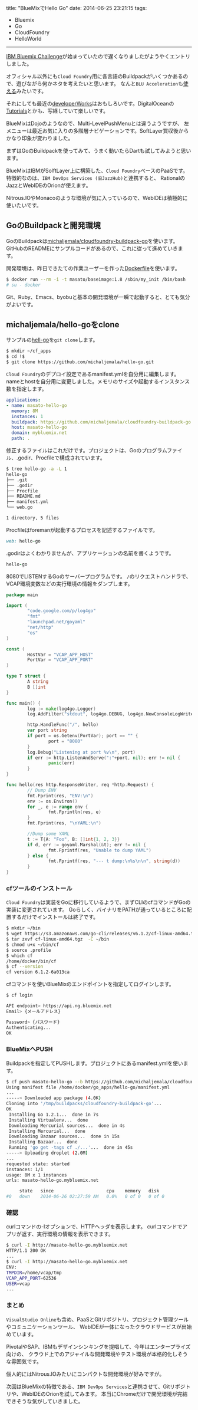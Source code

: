 title: "BlueMixでHello Go"
date: 2014-06-25 23:21:15
tags:
 - Bluemix
 - Go
 - CloudFoundry
 - HelloWorld
---

[IBM Bluemix Challenge](http://www.ibm.com/developerworks/jp/bluemix/contest/index.html)が始まっていたので遅くなりましたがようやくエントリしました。

オフィシャル以外にも`Cloud Foundry`用に各言語のBuildpackがいくつかあるので、遊びながら何かネタを考えたいと思います。
なんと`BLU Acceleration`も[使える](http://www.ibm.com/developerworks/jp/bigdata/library/bd-ruby-bluacceleration-app/)みたいです。

それにしても最近の[developerWorks](http://www.ibm.com/developerworks/jp/views/cloud/libraryview.jsp)はおもしろいです。DigitalOceanの[Tutorials](https://www.digitalocean.com/community/tutorials)とかも、写経していて楽しいです。

BlueMixはDojoのようなので、Multi-LevelPushMenuとは違うようですが、
左メニューは最近お気に入りの多階層ナビゲーションです。SoftLayer買収後からかなり印象が変わりました。

まずはGoのBuildpackを使ってみて、うまく動いたらDartも試してみようと思います。

<!-- more -->

BlueMixはIBMがSolftLayer上に構築した、`Cloud Foundry`ベースのPaaSです。
特徴的なのは、`IBM DevOps Services (旧JazzHub)`と連携すると、 RationalのJazzとWebIDEのOrionが使えます。

Nitrous.IOやMonacoのような環境が気に入っているので、WebIDEは積極的に使いたいです。

## GoのBuildpackと開発環境

GoのBuildpackは[michaljemala/cloudfoundry-buildpack-go](https://github.com/michaljemala/cloudfoundry-buildpack-go)を使います。
GitHubのREADMEにサンプルコードがあるので、これに従って進めていきます。

開発環境は、昨日できたての作業ユーザーを作った[Dockerfile](/2014/06/24/docker-devenv-adduser-add-permission-denied/)を使います。

``` bash
$ docker run --rm -i -t masato/baseimage:1.8 /sbin/my_init /bin/bash
# su - docker
```

Git、Ruby、Emacs、byobuと基本の開発環境が一瞬で起動すると、とても気分がよいです。

## michaljemala/hello-goをclone

サンプルの[hell-go](https://github.com/michaljemala/hello-go.git)を`git clone`します。

``` bash
$ mkdir ~/cf_apps
$ cd !$
$ git clone https://github.com/michaljemala/hello-go.git
```

`Cloud Foundry`のデプロイ設定であるmanifest.ymlを自分用に編集します。
nameとhostを自分用に変更しました。メモリのサイズや起動するインスタンス数を指定します。

``` yml ~/cf_apps/hello-go/manifest.yml
applications:
- name: masato-hello-go
  memory: 8M
  instances: 1
  buildpack: https://github.com/michaljemala/cloudfoundry-buildpack-go.git
  host: masato-hello-go
  domain: mybluemix.net
  path: .
```

修正するファイルはこれだけです。プロジェクトは、Goのプログラムファイル、.godir、Procfileで構成されています。

``` bash
$ tree hello-go -a -L 1
hello-go
├── .git
├── .godir
├── Procfile
├── README.md
├── manifest.yml
└── web.go

1 directory, 5 files
```

Procfileはforemanが起動するプロセスを記述するファイルです。

``` ruby ~/cf_apps/hello-go/Procfile
web: hello-go
```

.godirはよくわかりませんが、アプリケーションの名前を書くようです。

``` ruby ~/cf_apps/hello-go/.godir
hello-go
```

8080でLISTENするGoのサーバープログラムです。
`/`のリクエストハンドラで、VCAP環境変数などの実行環境の情報をダンプします。

``` go ~/cf_apps/hello-go/web.go
package main

import (
        "code.google.com/p/log4go"
        "fmt"
        "launchpad.net/goyaml"
        "net/http"
        "os"
)

const (
        HostVar = "VCAP_APP_HOST"
        PortVar = "VCAP_APP_PORT"
)

type T struct {
        A string
        B []int
}

func main() {
        log := make(log4go.Logger)
        log.AddFilter("stdout", log4go.DEBUG, log4go.NewConsoleLogWriter())

        http.HandleFunc("/", hello)
        var port string
        if port = os.Getenv(PortVar); port == "" {
                port = "8080"
        }
        log.Debug("Listening at port %v\n", port)
        if err := http.ListenAndServe(":"+port, nil); err != nil {
                panic(err)
        }
}

func hello(res http.ResponseWriter, req *http.Request) {
        // Dump ENV
        fmt.Fprint(res, "ENV:\n")
        env := os.Environ()
        for _, e := range env {
                fmt.Fprintln(res, e)
        }
        fmt.Fprint(res, "\nYAML:\n")

        //Dump some YAML
        t := T{A: "Foo", B: []int{1, 2, 3}}
        if d, err := goyaml.Marshal(&t); err != nil {
                fmt.Fprintf(res, "Unable to dump YAML")
        } else {
                fmt.Fprintf(res, "--- t dump:\n%s\n\n", string(d))
        }
}
```

### cfツールのインストール

`Cloud Foundry`は実装をGoに移行しているようで、まずCLIのcfコマンドがGoの実装に変更されています。
Goらしく、バイナリをPATHが通っているところに配置するだけでインストールは終了です。

``` bash
$ mkdir ~/bin
$ wget https://s3.amazonaws.com/go-cli/releases/v6.1.2/cf-linux-amd64.tgz
$ tar zxvf cf-linux-amd64.tgz  -C ~/bin
$ chmod u+x ~/bin/cf
$ source .profile
$ which cf
/home/docker/bin/cf
$ cf --version
cf version 6.1.2-6a013ca
```

cfコマンドを使いBlueMixのエンドポイントを指定してログインします。

``` bash
$ cf login

API endpoint> https://api.ng.bluemix.net
Email> {メールアドレス}

Password> {パスワード}
Authenticating...
OK
```

### BlueMixへPUSH 

Buildpackを指定してPUSHします。プロジェクトにあるmanifest.ymlを使います。

``` bash
$ cf push masato-hello-go --b https://github.com/michaljemala/cloudfoundry-buildpack-go.git
Using manifest file /home/docker/go_apps/hello-go/manifest.yml
...
-----> Downloaded app package (4.0K)
Cloning into '/tmp/buildpacks/cloudfoundry-buildpack-go'...
OK
 Installing Go 1.2.1...  done in 7s
 Installing Virtualenv...  done
 Downloading Mercurial sources...  done in 4s
 Installing Mercurial...  done
 Downloading Bazaar sources...  done in 15s
 Installing Bazaar...  done
 Running 'go get -tags cf ./...'...  done in 45s
-----> Uploading droplet (2.0M)
...
requested state: started
instances: 1/1
usage: 8M x 1 instances
urls: masato-hello-go.mybluemix.net

     state   since                    cpu    memory   disk
#0   down    2014-06-26 02:27:59 AM   0.0%   0 of 0   0 of 0
```

### 確認

curlコマンドの-Iオプションで、HTTPヘッダを表示します。
curlコマンドでアプリが返す、実行環境の情報を表示できます。

``` bash
$ curl -I http://masato-hello-go.mybluemix.net
HTTP/1.1 200 OK
...
$ curl -I http://masato-hello-go.mybluemix.net
ENV:
TMPDIR=/home/vcap/tmp
VCAP_APP_PORT=62536
USER=vcap
...
```

### まとめ

`VisualStudio Online`も含め、PaaSとGitリポジトリ、プロジェクト管理ツールやコミュニケーションツール、
WebIDEが一体になったクラウドサービスが出始めています。

PivotalやSAP、IBMもデザインシンキングを提唱して、今年はエンタープライズ向けの、
クラウド上でのアジャイルな開発環境やテスト環境が本格的化しそうな雰囲気です。

個人的にはNitrous.IOみたいにコンパクトな開発環境が好みですが。

次回はBlueMixの特徴である、`IBM DevOps Services`と連携させて、Gitリポジトリや、WebIDEのOrionを試してみます。
本当にChromeだけで開発環境が完結できそうな気がしていきました。





